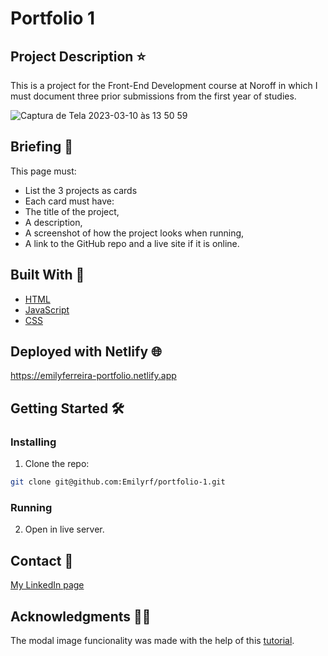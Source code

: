 # Portfolio 1

## Project Description :star:

This is a project for the Front-End Development course at Noroff in which I must document three prior submissions from the first year of studies.

![Captura de Tela 2023-03-10 às 13 50 59](https://user-images.githubusercontent.com/104759694/224320518-250b29e3-e4b8-40f6-a9d3-450b92834270.png)


## Briefing :memo:
This page must:
- List the 3 projects as cards
- Each card must have:
- The title of the project,
- A description,
- A screenshot of how the project looks when running,
- A link to the GitHub repo and a live site if it is online.



## Built With :wrench:

- [HTML](https://developer.mozilla.org/en-US/docs/Web/HTML)
- [JavaScript](https://developer.mozilla.org/en-US/docs/Web/JavaScript)
- [CSS](https://developer.mozilla.org/en-US/docs/Web/CSS)

## Deployed with Netlify :globe_with_meridians:

https://emilyferreira-portfolio.netlify.app

## Getting Started :hammer_and_wrench:

### Installing

1. Clone the repo:

```bash
git clone git@github.com:Emilyrf/portfolio-1.git
```


### Running

2. Open in live server.




## Contact :speech_balloon:

[My LinkedIn page](https://www.linkedin.com/in/emily-rego-ferreira/)


## Acknowledgments :teacher:

The modal image funcionality was made with the help of this [tutorial](https://youtu.be/zf-zBpsRAKE).
